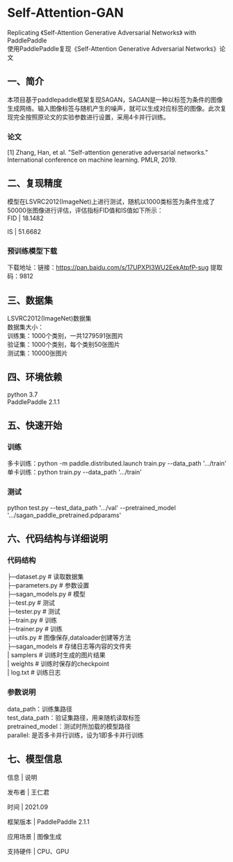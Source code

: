 # Self-Attention-GAN
Replicating 《Self-Attention Generative Adversarial Networks》 with PaddlePaddle  
使用PaddlePaddle复现《Self-Attention Generative Adversarial Networks》论文

## 一、简介
本项目基于paddlepaddle框架复现SAGAN，SAGAN是一种以标签为条件的图像生成网络。输入图像标签与随机产生的噪声，就可以生成对应标签的图像。此次复现完全按照原论文的实验参数进行设置，采用4卡并行训练。
### 论文
[1] Zhang, Han, et al. "Self-attention generative adversarial networks." International conference on machine learning. PMLR, 2019.

## 二、复现精度
模型在LSVRC2012(ImageNet)上进行测试，随机以1000类标签为条件生成了50000张图像进行评估，评估指标FID值和IS值如下所示：  
FID | 18.1482 

IS | 51.6682 

### 预训练模型下载
下载地址：链接：https://pan.baidu.com/s/17UPXPI3WU2EekAtpfP-sug      提取码：9812

## 三、数据集
LSVRC2012(ImageNet)数据集  
数据集大小：  
  训练集：1000个类别，一共1279591张图片  
  验证集：1000个类别，每个类别50张图片  
  测试集：10000张图片
  
## 四、环境依赖
python 3.7  
PaddlePaddle 2.1.1

## 五、快速开始
### 训练
多卡训练：python -m paddle.distributed.launch train.py --data_path '.../train'  
单卡训练：python train.py --data_path '.../train'  

### 测试
python test.py --test_data_path '.../val' --pretrained_model '.../sagan_paddle_pretrained.pdparams'

## 六、代码结构与详细说明
### 代码结构
├─dataset.py                                            # 读取数据集  
├─parameters.py                                         # 参数设置  
├─sagan_models.py                                       # 模型  
├─test.py                                               # 测试  
├─tester.py                                             # 测试  
├─train.py                                              # 训练  
├─trainer.py                                            # 训练  
├─utils.py                                              # 图像保存,dataloader创建等方法  
├─sagan_models                                          # 存储日志等内容的文件夹  
|  samplers                                             # 训练时生成的图片结果  
|  weights                                              # 训练时保存的checkpoint  
|  log.txt                                              # 训练日志  

### 参数说明
data_path：训练集路径  
test_data_path：验证集路径，用来随机读取标签  
pretrained_model：测试时所加载的模型路径  
parallel: 是否多卡并行训练，设为1即多卡并行训练

## 七、模型信息
信息 | 说明 

发布者 | 王仁君

时间 | 2021.09

框架版本 | PaddlePaddle 2.1.1

应用场景 | 图像生成

支持硬件 | CPU、GPU
